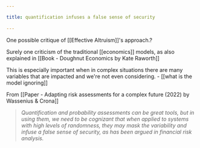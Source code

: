 ```yaml
---
title: quantification infuses a false sense of security 
---
```

One possible critique of [[Effective Altruism]]'s approach.?

Surely one criticism of the traditional [[economics]] models, as also explained in [[Book - Doughnut Economics by Kate Raworth]]

This is especially important when in complex situations there are many variables that are impacted and we're not even considering. - [[what is the model ignoring]]

From [[Paper - Adapting risk assessments for a complex future (2022) by Wassenius & Crona]]
> *Quantification and probability assessments can be great tools, but in using them, we need to be cognizant that when applied to systems with high levels of randomness, they may mask the variability and infuse a false sense of security, as has been argued in financial risk analysis.*





